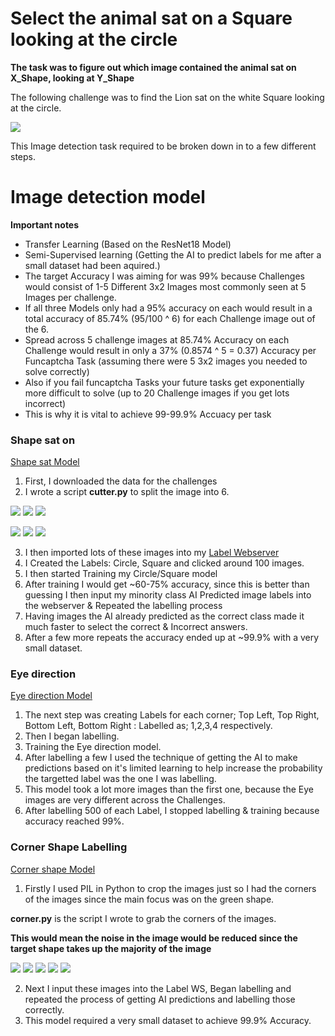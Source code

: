 # Select the animal sat on a Square looking at the circle
 
**The task was to figure out which image contained the animal sat on X_Shape, looking at Y_Shape**

The following challenge was to find the Lion sat on the white Square looking at the circle.

<img src="https://i.imgur.com/vFGlDoW.png">

This Image detection task required to be broken down in to a few different steps.

# Image detection model

**Important notes** 
- Transfer Learning (Based on the ResNet18 Model)
- Semi-Supervised learning (Getting the AI to predict labels for me after a small dataset had been aquired.)
- The target Accuracy I was aiming for was 99% because Challenges would consist of 1-5 Different 3x2 Images most commonly seen at 5 Images per challenge.
- If all three Models only had a 95% accuracy on each would result in a total accuracy of 85.74% (95/100 ^ 6) for each Challenge image out of the 6. 
- Spread across 5 challenge images at 85.74% Accuracy on each Challenge would result in only a 37% (0.8574 ^ 5 = 0.37) Accuracy per Funcaptcha Task (assuming there were 5 3x2 images you needed to solve correctly)
- Also if you fail funcaptcha Tasks your future tasks get exponentially more difficult to solve (up to 20 Challenge images if you get lots incorrect)
- This is why it is vital to achieve 99-99.9% Accuacy per task

### Shape sat on
[Shape sat Model]("https://github.com/webElliot/3-in-1-AI/tree/main/Shape%20sat%20Model"")
1) First, I downloaded the data for the challenges
2) I wrote a script **cutter.py** to split the image into 6.


<p>
    <img src="https://i.imgur.com/89dva6u.png">
    <img src="https://i.imgur.com/iGWeJyo.png">
    <img src="https://i.imgur.com/iYySnVz.png">
</p>
<p>
    <img src="https://i.imgur.com/cYs2Bfk.png">
    <img src="https://i.imgur.com/OGgZzLV.png">
    <img src="https://i.imgur.com/KwTwxCt.png">
</p>

3) I then imported lots of these images into my [Label Webserver]("https://github.com/webElliot/LabelWS")
4) I Created the Labels: Circle, Square and clicked around 100 images.
5) I then started Training my Circle/Square model
6) After training I would get ~60-75% accuracy, since this is better than guessing I then input my minority class AI Predicted image labels into the webserver & Repeated the labelling process
7) Having images the AI already predicted as the correct class made it much faster to select the correct & Incorrect answers.
8) After a few more repeats the accuracy ended up at ~99.9% with a very small dataset.


### Eye direction 
[Eye direction Model]("https://github.com/webElliot/3-in-1-AI/tree/main/Eye%20direction%20model")
1) The next step was creating Labels for each corner; Top Left, Top Right, Bottom Left, Bottom Right : Labelled as; 1,2,3,4 respectively.
2) Then I began labelling.
3) Training the Eye direction model.
4) After labelling a few I used the technique of getting the AI to make predictions based on it's limited learning to help increase the probability the targetted label was the one I was labelling.
5) This model took a lot more images than the first one, because the Eye images are very different across the Challenges.
6) After labelling 500 of each Label, I stopped labelling & training because accuracy reached 99%.

### Corner Shape Labelling
[Corner shape Model]("https://github.com/webElliot/3-in-1-AI/tree/main/Corner%20shape%20model"")
1) Firstly I used PIL in Python to crop the images just so I had the corners of the images since the main focus was on the green shape.

**corner.py** is the script I wrote to grab the corners of the images.

**This would mean the noise in the image would be reduced since the target shape takes up the majority of the image**

<p>
    
<img src="https://i.imgur.com/IrVH56E.png">
<img src="https://i.imgur.com/O3VhhJj.png">
<img src="https://i.imgur.com/OGfp03a.png">
<img src="https://i.imgur.com/mWb7LWL.png">
<img src="https://i.imgur.com/0qDMYqf.png">
</p>

2) Next I input these images into the Label WS, Began labelling and repeated the process of getting AI predictions and labelling those correctly.
3) This model required a very small dataset to achieve 99.9% Accuracy.
